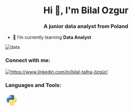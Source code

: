 <h1 align="center">Hi 👋, I'm Bilal Ozgur</h1>
<h3 align="center">A junior data analyst from Poland</h3>

- 🌱 I’m currently learning **Data Analyst**

![data](https://user-images.githubusercontent.com/130503711/232925985-0f5c6f3c-c77f-456c-8813-0bb3afd736dc.gif)

<h3 align="left">Connect with me:</h3>
<p align="left">
<a href="https://linkedin.com/in/https://www.linkedin.com/in/bilal-talha-%c3%b6zg%c3%bcr/" target="blank"><img align="center" src="https://raw.githubusercontent.com/rahuldkjain/github-profile-readme-generator/master/src/images/icons/Social/linked-in-alt.svg" alt="https://www.linkedin.com/in/bilal-talha-özgür/" height="30" width="40" /></a>
</p>

<h3 align="left">Languages and Tools:</h3>
<p align="left"> <a href="https://www.python.org" target="_blank" rel="noreferrer"> <img src="https://raw.githubusercontent.com/devicons/devicon/master/icons/python/python-original.svg" alt="python" width="40" height="40"/> </a> </p>

